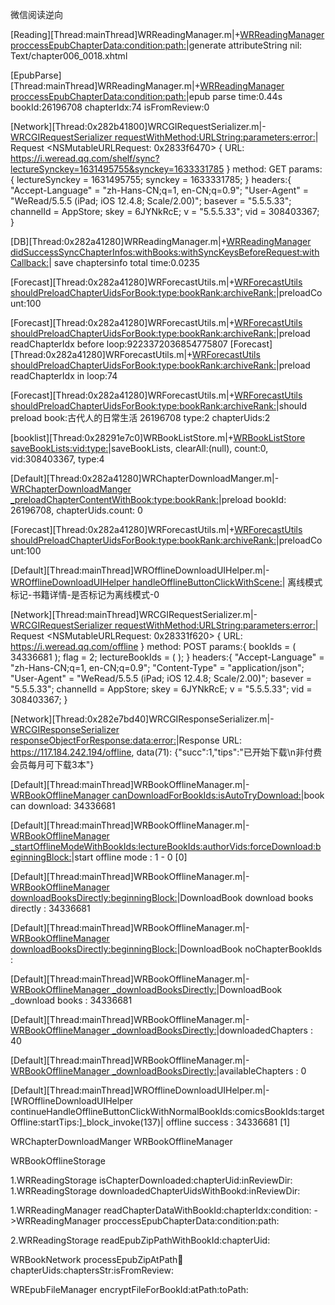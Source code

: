 微信阅读逆向

[Reading][Thread:mainThread]WRReadingManager.m|+[WRReadingManager proccessEpubChapterData:condition:path:](459)|generate attributeString nil: Text/chapter006_0018.xhtml

[EpubParse][Thread:mainThread]WRReadingManager.m|+[WRReadingManager proccessEpubChapterData:condition:path:](479)|epub parse time:0.44s bookId:26196708 chapterIdx:74 isFromReview:0

[Network][Thread:0x282b41800]WRCGIRequestSerializer.m|-[WRCGIRequestSerializer requestWithMethod:URLString:parameters:error:](105)|
Request <NSMutableURLRequest: 0x2833f6470> { URL: https://i.weread.qq.com/shelf/sync?lectureSynckey=1631495755&synckey=1633331785 } 
method: GET 
params:{
    lectureSynckey = 1631495755;
    synckey = 1633331785;
} 
headers:{
    "Accept-Language" = "zh-Hans-CN;q=1, en-CN;q=0.9";
    "User-Agent" = "WeRead/5.5.5 (iPad; iOS 12.4.8; Scale/2.00)";
    basever = "5.5.5.33";
    channelId = AppStore;
    skey = 6JYNkRcE;
    v = "5.5.5.33";
    vid = 308403367;
}

[DB][Thread:0x282a41280]WRReadingManager.m|+[WRReadingManager didSuccessSyncChapterInfos:withBooks:withSyncKeysBeforeRequest:withCallback:](1966)| save chaptersinfo total time:0.0235


[Forecast][Thread:0x282a41280]WRForecastUtils.m|+[WRForecastUtils shouldPreloadChapterUidsForBook:type:bookRank:archiveRank:](113)|preloadCount:100

[Forecast][Thread:0x282a41280]WRForecastUtils.m|+[WRForecastUtils shouldPreloadChapterUidsForBook:type:bookRank:archiveRank:](123)|preload readChapterIdx before loop:9223372036854775807
[Forecast][Thread:0x282a41280]WRForecastUtils.m|+[WRForecastUtils shouldPreloadChapterUidsForBook:type:bookRank:archiveRank:](130)|preload readChapterIdx in loop:74

[Forecast][Thread:0x282a41280]WRForecastUtils.m|+[WRForecastUtils shouldPreloadChapterUidsForBook:type:bookRank:archiveRank:](153)|should preload book:古代人的日常生活 26196708 type:2 chapterUids:2

[booklist][Thread:0x28291e7c0]WRBookListStore.m|+[WRBookListStore saveBookLists:vid:type:](318)|saveBookLists, clearAll:(null), count:0, vid:308403367, type:4

[Default][Thread:0x282a41280]WRChapterDownloadManger.m|-[WRChapterDownloadManger _preloadChapterContentWithBook:type:bookRank:](419)|preload bookId: 26196708, chapterUids.count: 0

[Forecast][Thread:0x282a41280]WRForecastUtils.m|+[WRForecastUtils shouldPreloadChapterUidsForBook:type:bookRank:archiveRank:](113)|preloadCount:100

[Default][Thread:mainThread]WROfflineDownloadUIHelper.m|-[WROfflineDownloadUIHelper handleOfflineButtonClickWithScene:](65)|<WRReaderViewController> <WRReaderViewController> 离线模式标记-书籍详情-是否标记为离线模式-0

[Network][Thread:mainThread]WRCGIRequestSerializer.m|-[WRCGIRequestSerializer requestWithMethod:URLString:parameters:error:](105)|
Request <NSMutableURLRequest: 0x28331f620> { URL: https://i.weread.qq.com/offline } 
method: POST 
params:{
    bookIds =     (
        34336681
    );
    flag = 2;
    lectureBookIds =     (
    );
} 
headers:{
    "Accept-Language" = "zh-Hans-CN;q=1, en-CN;q=0.9";
    "Content-Type" = "application/json";
    "User-Agent" = "WeRead/5.5.5 (iPad; iOS 12.4.8; Scale/2.00)";
    basever = "5.5.5.33";
    channelId = AppStore;
    skey = 6JYNkRcE;
    v = "5.5.5.33";
    vid = 308403367;
}

[Network][Thread:0x282e7bd40]WRCGIResponseSerializer.m|-[WRCGIResponseSerializer responseObjectForResponse:data:error:](39)|Response URL: https://117.184.242.194/offline, data(71): {"succ":1,"tips":"已开始下载\n非付费会员每月可下载3本"}

[Default][Thread:mainThread]WRBookOfflineManager.m|-[WRBookOfflineManager canDownloadForBookIds:isAutoTryDownload:](292)|book can download: 34336681

[Default][Thread:mainThread]WRBookOfflineManager.m|-[WRBookOfflineManager _startOfflineModeWithBookIds:lectureBookIds:authorVids:forceDownload:beginningBlock:](328)|start offline mode : 1 - 0 [0]

[Default][Thread:mainThread]WRBookOfflineManager.m|-[WRBookOfflineManager downloadBooksDirectly:beginningBlock:](853)|DownloadBook download books directly : 34336681

[Default][Thread:mainThread]WRBookOfflineManager.m|-[WRBookOfflineManager downloadBooksDirectly:beginningBlock:](883)|DownloadBook noChapterBookIds :

[Default][Thread:mainThread]WRBookOfflineManager.m|-[WRBookOfflineManager _downloadBooksDirectly:](923)|DownloadBook _download books : 34336681

[Default][Thread:mainThread]WRBookOfflineManager.m|-[WRBookOfflineManager _downloadBooksDirectly:](932)|downloadedChapters : 40

[Default][Thread:mainThread]WRBookOfflineManager.m|-[WRBookOfflineManager _downloadBooksDirectly:](933)|availableChapters : 0

[Default][Thread:mainThread]WROfflineDownloadUIHelper.m|-[WROfflineDownloadUIHelper continueHandleOfflineButtonClickWithNormalBookIds:comicsBookIds:targetOffline:startTips:]_block_invoke(137)|<WRReaderViewController> offline success : 34336681 [1]




WRChapterDownloadManger
WRBookOfflineManager

WRBookOfflineStorage

1.WRReadingStorage isChapterDownloaded:chapterUid:inReviewDir:
1.WRReadingStorage downloadedChapterUidsWithBookd:inReviewDir:

1.WRReadingManager readChapterDataWithBookId:chapterIdx:condition:
->WRReadingManager proccessEpubChapterData:condition:path:

2.WRReadingStorage readEpubZipPathWithBookId:chapterUid:


WRBookNetwork processEpubZipAtPath:book:chapterUids:chaptersStr:isFromReview:


WREpubFileManager encryptFileForBookId:atPath:toPath: